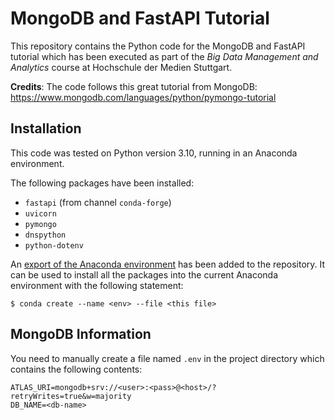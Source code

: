 # MongoDB and FastAPI Tutorial

This repository contains the Python code for the MongoDB and FastAPI tutorial which has been executed as part of the
*Big Data Management and Analytics* course at Hochschule der Medien Stuttgart.  

**Credits**: The code follows this great tutorial from MongoDB:
https://www.mongodb.com/languages/python/pymongo-tutorial

## Installation
This code was tested on Python version 3.10, running in an Anaconda environment.

The following packages have been installed:
- `fastapi` (from channel `conda-forge`)
- `uvicorn`
- `pymongo`
- `dnspython`
- `python-dotenv`

An [export of the Anaconda environment](req.txt) has been added to the repository. It can be used to install all the
packages into the current Anaconda environment with the following statement: 

```$ conda create --name <env> --file <this file>```

## MongoDB Information

You need to manually create a file named `.env` in the project directory which contains the following contents:

```
ATLAS_URI=mongodb+srv://<user>:<pass>@<host>/?retryWrites=true&w=majority
DB_NAME=<db-name>
```